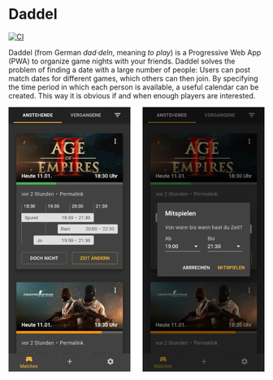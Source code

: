 # Daddel

[![CI](https://github.com/grubersjoe/daddel/actions/workflows/test.yml/badge.svg)](https://github.com/grubersjoe/daddel/actions/workflows/test.yml)

Daddel (from German _dad·deln_, meaning _to play_) is a Progressive Web App
(PWA) to organize game nights with your friends. Daddel solves the problem of
finding a date with a large number of people: Users can post match dates for
different games, which others can then join. By specifying the time period in
which each person is available, a useful calendar can be created. This way it is
obvious if and when enough players are interested.

<img src="screenshot.png" alt="Screenshot of Daddel" />

